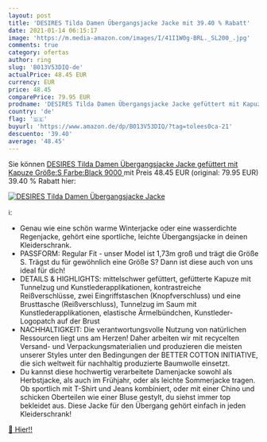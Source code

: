 ```yaml
---
layout: post
title: 'DESIRES Tilda Damen Übergangsjacke Jacke mit 39.40 % Rabatt'
date: 2021-01-14 06:15:17
image: 'https://m.media-amazon.com/images/I/41I1W0g-BRL._SL200_.jpg'
comments: true
category: ofertas
author: ring
slug: 'B013V53DIQ-de'
actualPrice: 48.45 EUR
currency: EUR
price: 48.45
comparePrice: 79.95 EUR
prodname: 'DESIRES Tilda Damen Übergangsjacke Jacke gefüttert mit Kapuze  Größe:S  Farbe:Black  9000 '
country: 'de'
flag: '🇩🇪'
buyurl: 'https://www.amazon.de/dp/B013V53DIQ/?tag=tolees0ca-21'
descuento: '39.40'
average: '48.45'
---
```


Sie können [DESIRES Tilda Damen Übergangsjacke Jacke gefüttert mit Kapuze  Größe:S  Farbe:Black  9000 ](https://www.amazon.de/dp/B013V53DIQ/?tag=tolees0ca-21) mit Preis 48.45 EUR (original: 79.95 EUR) 39.40 % Rabatt hier:

[![DESIRES Tilda Damen Übergangsjacke Jacke](https://m.media-amazon.com/images/I/41I1W0g-BRL._SL200_.jpg)](https://www.amazon.de/dp/B013V53DIQ/?tag=tolees0ca-21)

ℹ️:

- Genau wie eine schön warme Winterjacke oder eine wasserdichte Regenjacke, gehört eine sportliche, leichte Übergangsjacke in deinen Kleiderschrank.
- PASSFORM: Regular Fit - unser Model ist 1,73m groß und trägt die Größe S. Trägst du für gewöhnlich eine Größe S? Dann ist diese auch von uns ideal für dich!
- DETAILS & HIGHLIGHTS: mittelschwer gefüttert, gefütterte Kapuze mit Tunnelzug und Kunstlederapplikationen, kontrastreiche Reißverschlüsse, zwei Eingriffstaschen (Knopfverschluss) und eine Brusttasche (Reißverschluss), Tunnelzug im Saum mit Kunstlederapplikationen, elastische Ärmelbündchen, Kunstleder-Logopatch auf der Brust
- NACHHALTIGKEIT: Die verantwortungsvolle Nutzung von natürlichen Ressourcen liegt uns am Herzen! Daher arbeiten wir mit recycelten Versand- und Verpackungsmaterialien und produzieren die meisten unserer Styles unter den Bedingungen der BETTER COTTON INITIATIVE, die sich weltweit für nachhaltig produzierte Baumwolle einsetzt.
- Du kannst diese hochwertig verarbeitete Damenjacke sowohl als Herbstjacke, als auch im Frühjahr, oder als leichte Sommerjacke tragen. Ob sportlich mit T-Shirt und Jeans kombiniert, oder mit einer Chino und schicken Oberteilen wie einer Bluse gestylt, du siehst immer top bekleidet aus. Diese Jacke für den Übergang gehört einfach in jeden Kleiderschrank!

[🛒 Hier!!](https://www.amazon.de/dp/B013V53DIQ/?tag=tolees0ca-21)
